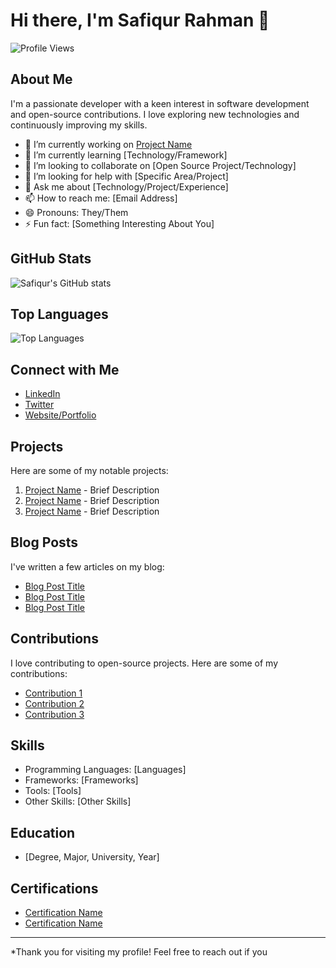 # Hi there, I'm Safiqur Rahman 👋

![Profile Views](https://komarev.com/ghpvc/?username=safiqurrahmang7&color=green)

## About Me

I'm a passionate developer with a keen interest in software development and open-source contributions. I love exploring new technologies and continuously improving my skills.

- 🔭 I’m currently working on [Project Name](URL)
- 🌱 I’m currently learning [Technology/Framework]
- 👯 I’m looking to collaborate on [Open Source Project/Technology]
- 🤔 I’m looking for help with [Specific Area/Project]
- 💬 Ask me about [Technology/Project/Experience]
- 📫 How to reach me: [Email Address]
- 😄 Pronouns: They/Them
- ⚡ Fun fact: [Something Interesting About You]

## GitHub Stats

![Safiqur's GitHub stats](https://github-readme-stats.vercel.app/api?username=safiqurrahmang7&show_icons=true&theme=radical)

## Top Languages

![Top Languages](https://github-readme-stats.vercel.app/api/top-langs/?username=safiqurrahmang7&layout=compact&theme=radical)

## Connect with Me

- [LinkedIn](https://www.linkedin.com/in/safiqurrahmang7)
- [Twitter](https://twitter.com/safiqurrahmang7)
- [Website/Portfolio](URL)

## Projects

Here are some of my notable projects:

1. [Project Name](URL) - Brief Description
2. [Project Name](URL) - Brief Description
3. [Project Name](URL) - Brief Description

## Blog Posts

I've written a few articles on my blog:

- [Blog Post Title](URL)
- [Blog Post Title](URL)
- [Blog Post Title](URL)

## Contributions

I love contributing to open-source projects. Here are some of my contributions:

- [Contribution 1](URL)
- [Contribution 2](URL)
- [Contribution 3](URL)

## Skills

- Programming Languages: [Languages]
- Frameworks: [Frameworks]
- Tools: [Tools]
- Other Skills: [Other Skills]

## Education

- [Degree, Major, University, Year]

## Certifications

- [Certification Name](URL)
- [Certification Name](URL)

---

*Thank you for visiting my profile! Feel free to reach out if you
